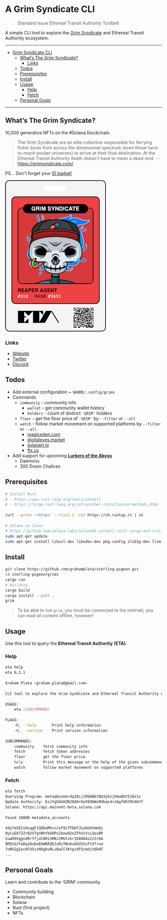 # A Grim Syndicate CLI

> Standard issue Ethereal Transit Authority Toolbelt

A simple CLI tool to explore the [Grim Syndicate](https://grimsyndicate.com/) and Ethereal Transit Authority ecosystem.

---

- [Grim Syndicate CLI](#grim-syndicate-cli)
  - [What’s The Grim Syndicate?](#whats-the-grim-syndicate)
    - [Links](#links)
  - [Todos](#todos)
  - [Prerequisites](#prerequisites)
  - [Install](#install)
  - [Usage](#usage)
    - [Help](#help)
    - [Fetch](#fetch)
  - [Personal Goals](#personal-goals)

---

## What’s The Grim Syndicate?

10,000 generative NFTs on the #Solana blockchain.

> The Grim Syndicate are an elite collective responsible for ferrying fickle Souls from across the dimensional spectrum (even those hard-to-reach pocket universes) to arrive at their final destination. At the Ethereal Transit Authority death doesn't have to mean a dead-end. -- https://grimsyndicate.com/

PS... Don't forget your [ID badge!](https://grimsyndicate.id/)

![](./docs/grim-318.jpg)

### Links

- [Website](https://grimsyndicate.com/)
- [Twitter](https://twitter.com/Grim__Syndicate)
- [Discord](https://discord.gg/xeHPSUhUv7)

## Todos

- Add external configuration ~ `$HOME/.config/grims`
- Commands
  - `community` - community info
    - `wallet` - get community wallet history
    - `holders` - count of distinct `'GRIM'` holders
  - `floor` - get the floor price of `'GRIM'` by `--filter` or `--all`
  - `watch` - follow market movement on supported platforms by `--filter` or `--all`
    - [magiceden.com](https://magiceden.io/)
    - [digitaleyes.market](digitaleyes.market/)
    - [solanart.io](https://solanart.io/)
    - [ftx.us](https://ftx.us/nfts)
- Add support for upcoming [**Lurkers of the Abyss**](https://twitter.com/TheOtherSpy/status/1447420722456907776?s=20)
  - Daemons
  - 300 Doom Chalices

## Prerequisites

```bash
# Install Rust
# - https://www.rust-lang.org/tools/install
# - https://forge.rust-lang.org/infra/other-installation-methods.html

curl --proto '=https' --tlsv1.2 -sSf https://sh.rustup.rs | sh

# Solana on linux
# https://github.com/solana-labs/solana#1-install-rustc-cargo-and-rustfmt
sudo apt-get update
sudo apt-get install libssl-dev libudev-dev pkg-config zlib1g-dev llvm clang make
```

## Install

```bash
git clone https://github.com/grahamplata/sterling-pigeon.git
cd sterling-pigeon/grims
cargo run
# building
cargo build
cargo install --path .
grim
```

> To be able to run `grim`, you must be connected to the internet; you can read all content offline, however!

## Usage

Use this tool to query the **Ethereal Transit Authority** **(ETA)**.

### Help

```bash
eta help
eta 0.1.1

Graham Plata <graham.plata@gmail.com>

CLI tool to explore the Grim Syndicate and Ethereal Transit Authority ecosystem.

USAGE:
    eta [SUBCOMMAND]

FLAGS:
    -h, --help       Print help information
    -V, --version    Print version information

SUBCOMMANDS:
    community    fetch community info
    fetch        fetch token addresses
    floor        get the floor price
    help         Print this message or the help of the given subcommand(s)
    watch        follow market movement on supported platforms
```

### Fetch

```bash
eta fetch
Querying Program: metaqbxxUerdq28cj1RbAWkYQm3ybzjb6a8bt518x1s
Update Authority: Es1YghGkHZNJ8A9r6oFEHbWsRHbqs4rz6gfkRJ9V4bYf
Solana: https://api.mainnet-beta.solana.com

Found 10000 metadata_accounts

4dy7e5E2sDvqgF1GDbuMhcnJxF9iTFbH7JLebUXVmm9j
9yCuE87ZZr82V7gYWhfbkRPn1bnw82eZfhVxYcLSexRP
2uwD9VggndRrYfjoCN9iSMNJJMGtvkr1EA96As2zSrbA
9MZnGJfeDqJ8vDoEbWRRZKJzRxTBn6xUXZGtoTt5frve
7nRhZg1ecKFU5zzN9gbvRLvDwCFJKtpsXP2cmdjtdkHT
...
```

## Personal Goals

Learn and contribute to the 'GRIM' community.

- Community building
- Blockchain
- Solana
- Rust (first project)
- NFTs
